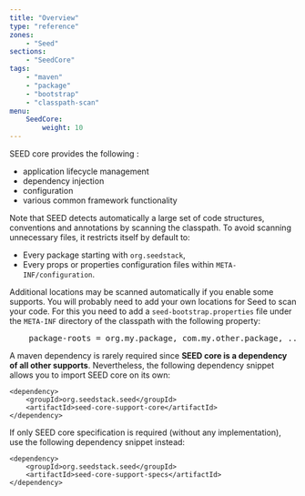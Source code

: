 ```yaml
---
title: "Overview"
type: "reference"
zones:
    - "Seed"
sections:
    - "SeedCore"
tags:
    - "maven"
    - "package"
    - "bootstrap"
    - "classpath-scan"
menu:
    SeedCore:
        weight: 10
---
```


SEED core provides the following :

* application lifecycle management
* dependency injection
* configuration
* various common framework functionality

<div class="callout callout-info">
Note that SEED detects automatically a large set of code structures, conventions and annotations by scanning the 
classpath. To avoid scanning unnecessary files, it restricts itself by default to:

<ul>
    <li>Every package starting with <code>org.seedstack</code>,</li>
    <li>Every props or properties configuration files within <code>META-INF/configuration</code>.</li>
</ul>

<p>Additional locations may be scanned automatically if you enable some supports. You will probably need to add your own 
locations for Seed to scan your code. For this you need to add a <code>seed-bootstrap.properties</code> file under the 
<code>META-INF</code> directory of the classpath with the following property:</p>

<pre>
    package-roots = org.my.package, com.my.other.package, ...
</pre>

</div>

A maven dependency is rarely required since **SEED core is a dependency of all other supports**. Nevertheless, the 
following dependency snippet allows you to import SEED core on its own:

    <dependency>
        <groupId>org.seedstack.seed</groupId>
        <artifactId>seed-core-support-core</artifactId>
    </dependency>

If only SEED core specification is required (without any implementation), use the following dependency snippet instead:

    <dependency>
        <groupId>org.seedstack.seed</groupId>
        <artifactId>seed-core-support-specs</artifactId>
    </dependency>
